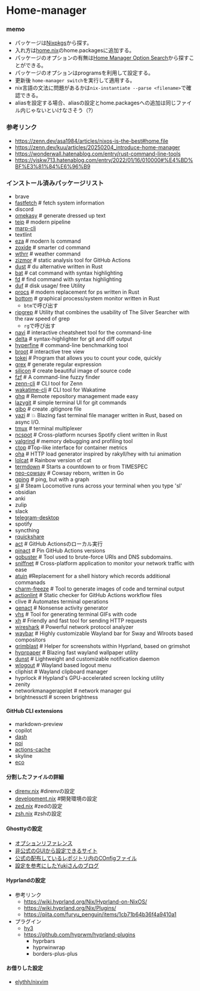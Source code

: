 # Home-manager
### memo
- パッケージは[Nixpkgs](https://search.nixos.org/packages?query=)から探す。
- 入れ方は[home.nix](./home.nix)のhome.packagesに追加する。
- パッケージのオプションの有無は[Home Manager Option Search](https://home-manager-options.extranix.com/?query=&release=release-24.05)から探すことができる。
- パッケージのオプションはprogramsを利用して設定する。
- 更新後 `home-manager switch`を実行して適用する。
- nix言語の文法に問題があるかは`nix-instantiate --parse <filename>`で確認できる。
- aliasを設定する場合、aliasの設定とhome.packagesへの追加は同じファイル内じゃないといけなさそう（?）

### 参考リンク
- https://zenn.dev/asa1984/articles/nixos-is-the-best#home.file
- https://zenn.dev/kuu/articles/20250204_introduce-home-manager
- https://wonderwall.hatenablog.com/entry/rust-command-line-tools
- https://yiskw713.hatenablog.com/entry/2022/01/16/010000#%E4%BD%BF%E3%81%84%E6%96%B9

### インストール済みパッケージリスト
- brave
- [fastfetch](https://github.com/fastfetch-cli/fastfetch) # fetch system information
- discord
- [omekasy](https://github.com/ikanago/omekasy) # generate dressed up text
- [teip](https://github.com/greymd/teip) # modern pipeline
- [marp-cli](https://github.com/marp-team/marp-cli)
- textlint
- [eza](https://github.com/eza-community/eza) # modern ls command
- [zoxide](https://github.com/ajeetdsouza/zoxide) # smarter cd command
- [wthrr](https://github.com/ttytm/wthrr-the-weathercrab) # weather command
- [zizmor](https://woodruffw.github.io/zizmor/) # static analysis tool for GitHub Actions
- [dust](https://github.com/bootandy/dust) # du alternative written in Rust
- [bat](https://github.com/sharkdp/bat) # cat command with syntax highlighting
- [fd](https://github.com/sharkdp/fd) # find command with syntax highlighting
- [duf](https://github.com/muesli/duf) # disk usage/ free Utility
- [procs](https://github.com/dalance/procs) # modern replacement for ps written in Rust
- [bottom](https://github.com/ClementTsang/bottom) # graphical process/system monitor written in Rust
  - `btm`で呼び出す
- [ripgrep](https://github.com/BurntSushi/ripgrep) # Utility that combines the usability of The Silver Searcher with the raw speed of grep
  - `rg`で呼び出す
- [navi](https://github.com/denisidoro/navi) # interactive cheatsheet tool for the command-line
- [delta](https://github.com/dandavison/delta) # syntax-highlighter for git and diff output
- [hyperfine](https://github.com/sharkdp/hyperfine) # command-line benchmarking tool
- [broot](https://github.com/Canop/broot) # interactive tree view
- [tokei](https://github.com/XAMPPRocky/tokei) # Program that allows you to count your code, quickly
- [grex](https://github.com/pemistahl/grex) # generate regular expression
- [silicon](https://github.com/Aloxaf/silicon) # create beautiful image of source code
- [fzf](https://github.com/junegunn/fzf) # A command-line fuzzy finder
- [zenn-cli](https://github.com/zenn-dev/zenn-editor/tree/canary/packages/zenn-cli) # CLI tool for Zenn
- [wakatime-cli](https://wakatime.com/dashboard) # CLI tool for Wakatime
- [ghq](https://github.com/x-motemen/ghq) # Remote repository management made easy
- [lazygit](https://github.com/jesseduffield/lazygit) # simple terminal UI for git commands
- [gibo](https://github.com/simonwhitaker/gibo) # create .gitignore file
- [yazi](https://github.com/sxyazi/yazi) # 💥 Blazing fast terminal file manager written in Rust, based on async I/O.
- [tmux](https://github.com/tmux/tmux) # terminal multiplexer
- [ncspot](https://github.com/hrkfdn/ncspot) # Cross-platform ncurses Spotify client written in Rust
- [valgrind](https://valgrind.org/) # memory debugging and profiling tool
- [ctop](https://ctop.sh/) #Top-like interface for container metrics
- [oha](https://github.com/hatoo/oha) # HTTP load generator inspired by rakyll/hey with tui animation
- [lolcat](https://github.com/busyloop/lolcat) # Rainbow version of cat
- [termdown](https://github.com/trehn/termdown) # Starts a countdown to or from TIMESPEC
- [neo-cowsay](https://github.com/Code-Hex/Neo-cowsay) # Cowsay reborn, written in Go
- [gping](https://github.com/orf/gping) # ping, but with a graph
- [sl](http://www.tkl.iis.u-tokyo.ac.jp/~toyoda/index_e.html) # Steam Locomotive runs across your terminal when you type 'sl'
- obsidian
- anki
- zulip
- slack
- [telegram-desktop](https://desktop.telegram.org/)
- spotify
- syncthing
- [rquickshare](https://github.com/Martichou/rquickshare)
- [act](https://github.com/nektos/act) # GitHub Actionsのローカル実行
- [pinact](https://github.com/suzuki-shunsuke/pinact) # Pin GitHub Actions versions
- [gobuster](https://github.com/OJ/gobuster) # Tool used to brute-force URIs and DNS subdomains.
- [sniffnet](https://github.com/gyulyvgc/sniffnet) # Cross-platform application to monitor your network traffic with ease
- [atuin](https://github.com/atuinsh/atuin) #Replacement for a shell history which records additional commanads
- [charm-freeze](https://github.com/charmbracelet/freeze) # Tool to generate images of code and terminal output
- [actionlint](https://rhysd.github.io/actionlint/) # Static checker for GitHub Actions workflow files
- clive # Automates terminal operations
- [genact](https://github.com/svenstaro/genact) # Nonsense activity generator
- [vhs](https://github.com/charmbracelet/vhs) # Tool for generating terminal GIFs with code
- [xh](https://github.com/ducaale/xh) # Friendly and fast tool for sending HTTP requests
- [wireshark](https://www.wireshark.org/) # Powerful network protocol analyzer
- [waybar](https://github.com/alexays/waybar) # Highly customizable Wayland bar for Sway and Wlroots based compositors
- [grimblast](https://github.com/hyprwm/contrib/tree/main/grimblast) # Helper for screenshots within Hyprland, based on grimshot
- [hyprpaper](https://github.com/hyprwm/hyprpaper) # Blazing fast wayland wallpaper utility
- [dunst](https://dunst-project.org/) # Lightweight and customizable notification daemon
- [wlogout](https://github.com/ArtsyMacaw/wlogout) # Wayland based logout menu
- cliphist # Wayland clipboard manager
- hyprlock # Hypland's GPU-accelerated screen locking utility
- zenity
- networkmanagerapplet # network manager gui
- brightnessctl # screen brightness

#### GitHub CLI extensions
- markdown-preview
- copilot
- [dash](https://github.com/dlvhdr/gh-dash)
- [poi](https://github.com/seachicken/gh-poi)
- [actions-cache](https://github.com/actions/gh-actions-cache)
- skyline
- [eco](https://github.com/coloradocolby/gh-eco)

#### 分割したファイルの詳細
- [direnv.nix](./direnv.nix) #direnvの設定
- [development.nix](./development.nix) #開発環境の設定
- [zed.nix](./zed.nix) #zedの設定
- [zsh.nix](./zsh.nix) #zshの設定

#### Ghosttyの設定
- [オプションリファレンス](https://ghostty.org/docs/config/reference#macos-icon-screen-color)
- [非公式のGUIから設定できるサイト](https://ghostty.zerebos.com/settings/application)
- [公式の配布しているレポジトリ内のCOnfigファイル](https://github.com/ghostty-org/ghostty/blob/main/src/config/Config.zig)
- [設定を参考にしたYukiさんのブログ](https://blog-dry.com/entry/2024/12/27/162410)

#### Hyprlandの設定
- 参考リンク
  - https://wiki.hyprland.org/Nix/Hyprland-on-NixOS/
  - https://wiki.hyprland.org/Nix/Plugins/
  - https://qiita.com/furyu_penguin/items/1cb71b64b36f4a9410a1
- プラグイン
  - [hy3](https://github.com/outfoxxed/hy3)
  - https://github.com/hyprwm/hyprland-plugins
    - hyprbars
    - hyprwinwrap
    - borders-plus-plus

#### お借りした設定
- [elythh/nixvim](https://neovimcraft.com/plugin/elythh/nixvim/)
